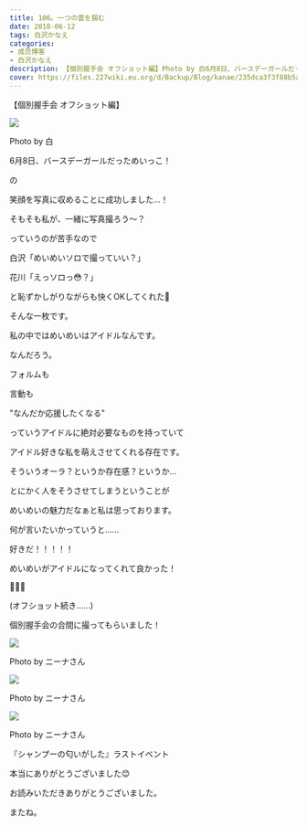 ```yaml
---
title: 106。一つの雲を掴む
date: 2018-06-12
tags: 白沢かなえ
categories: 
- 成员博客
- 白沢かなえ
description: 【個別握手会 オフショット編】Photo by 白6月8日、バースデーガールだっためいっこ！の笑顔を写真に収めることに成功しました…！...
cover: https://files.227wiki.eu.org/d/Backup/Blog/kanae/235dca3f3f88b5af473fe69622d38.jpg 
---
```









【個別握手会 オフショット編】






![](https://files.227wiki.eu.org/d/Backup/Blog/kanae/235dca3f3f88b5af473fe69622d38.jpg)


Photo by 白







6月8日、バースデーガールだっためいっこ！


の

笑顔を写真に収めることに成功しました…！











そもそも私が、一緒に写真撮ろう〜？

っていうのが苦手なので




白沢「めいめいソロで撮っていい？」

花川「えっソロっ😳？」




と恥ずかしがりながらも快くOKしてくれた🎈








そんな一枚です。











私の中ではめいめいはアイドルなんです。





なんだろう。




フォルムも

言動も




"なんだか応援したくなる"




っていうアイドルに絶対必要なものを持っていて

アイドル好きな私を萌えさせてくれる存在です。








そういうオーラ？というか存在感？というか…




とにかく人をそうさせてしまうということが

めいめいの魅力だなぁと私は思っております。



















何が言いたいかっていうと……



















好きだ！！！！！






























めいめいがアイドルになってくれて良かった！















🌷🌷🌷








(オフショット続き……)


個別握手会の合間に撮ってもらいました！


![](https://files.227wiki.eu.org/d/Backup/Blog/kanae/235dca3f3f88b5af473fe69622d38-01.jpg)


Photo by ニーナさん


![](https://files.227wiki.eu.org/d/Backup/Blog/kanae/235dca3f3f88b5af473fe69622d38-02.png)


Photo by ニーナさん


![](https://files.227wiki.eu.org/d/Backup/Blog/kanae/235dca3f3f88b5af473fe69622d38-03.png)


Photo by ニーナさん














『シャンプーの匂いがした』ラストイベント

本当にありがとうございました😊
















お読みいただきありがとうございました。


またね。


